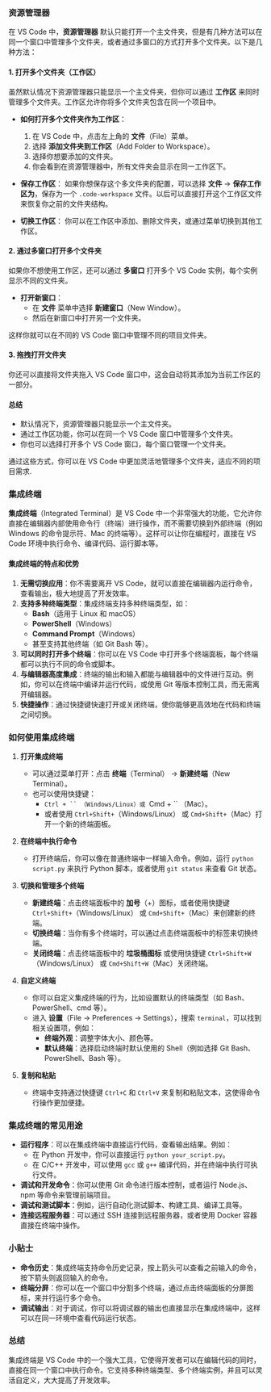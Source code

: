 ### 资源管理器
在 VS Code 中，**资源管理器** 默认只能打开一个主文件夹，但是有几种方法可以在同一个窗口中管理多个文件夹，或者通过多窗口的方式打开多个文件夹。以下是几种方法：

#### 1. **打开多个文件夹（工作区）**
   虽然默认情况下资源管理器只能显示一个主文件夹，但你可以通过 **工作区** 来同时管理多个文件夹。工作区允许你将多个文件夹包含在同一个项目中。

   - **如何打开多个文件夹作为工作区**：
     1. 在 VS Code 中，点击左上角的 **文件**（File）菜单。
     2. 选择 **添加文件夹到工作区**（Add Folder to Workspace）。
     3. 选择你想要添加的文件夹。
     4. 你会看到在资源管理器中，所有文件夹会显示在同一工作区下。

   - **保存工作区**：
     如果你想保存这个多文件夹的配置，可以选择 **文件** -> **保存工作区为**，保存为一个 `.code-workspace` 文件。以后可以直接打开这个工作区文件来恢复你之前的文件夹结构。

   - **切换工作区**：
     你可以在工作区中添加、删除文件夹，或通过菜单切换到其他工作区。

#### 2. **通过多窗口打开多个文件夹**
   如果你不想使用工作区，还可以通过 **多窗口** 打开多个 VS Code 实例，每个实例显示不同的文件夹。

   - **打开新窗口**：
     - 在 **文件** 菜单中选择 **新建窗口**（New Window）。
     - 然后在新窗口中打开另一个文件夹。
   
   这样你就可以在不同的 VS Code 窗口中管理不同的项目文件夹。

#### 3. **拖拽打开文件夹**
   你还可以直接将文件夹拖入 VS Code 窗口中，这会自动将其添加为当前工作区的一部分。

#### 总结
- 默认情况下，资源管理器只能显示一个主文件夹。
- 通过工作区功能，你可以在同一个 VS Code 窗口中管理多个文件夹。
- 你也可以选择打开多个 VS Code 窗口，每个窗口管理一个文件夹。

通过这些方式，你可以在 VS Code 中更加灵活地管理多个文件夹，适应不同的项目需求.


### 集成终端
**集成终端**（Integrated Terminal）是 VS Code 中一个非常强大的功能，它允许你直接在编辑器内部使用命令行（终端）进行操作，而不需要切换到外部终端（例如 Windows 的命令提示符、Mac 的终端等）。这样可以让你在编程时，直接在 VS Code 环境中执行命令、编译代码、运行脚本等。

#### 集成终端的特点和优势
1. **无需切换应用**：你不需要离开 VS Code，就可以直接在编辑器内运行命令，查看输出，极大地提高了开发效率。
2. **支持多种终端类型**：集成终端支持多种终端类型，如：
   - **Bash**（适用于 Linux 和 macOS）
   - **PowerShell**（Windows）
   - **Command Prompt**（Windows）
   - 甚至支持其他终端（如 Git Bash 等）。
3. **可以同时打开多个终端**：你可以在 VS Code 中打开多个终端面板，每个终端都可以执行不同的命令或脚本。
4. **与编辑器高度集成**：终端的输出和输入都能与编辑器中的文件进行互动。例如，你可以在终端中编译并运行代码，或使用 Git 等版本控制工具，而无需离开编辑器。
5. **快捷操作**：通过快捷键快速打开或关闭终端，使你能够更高效地在代码和终端之间切换。

### 如何使用集成终端

1. **打开集成终端**
   - 可以通过菜单打开：点击 **终端**（Terminal） -> **新建终端**（New Terminal）。
   - 也可以使用快捷键：
     - `Ctrl + `` （Windows/Linux）或 `Cmd + `` （Mac）。
     - 或者使用 `Ctrl+Shift+`（Windows/Linux） 或 `Cmd+Shift+`（Mac）打开一个新的终端面板。

2. **在终端中执行命令**
   - 打开终端后，你可以像在普通终端中一样输入命令。例如，运行 `python script.py` 来执行 Python 脚本，或者使用 `git status` 来查看 Git 状态。

3. **切换和管理多个终端**
   - **新建终端**：点击终端面板中的 **加号**（+）图标，或者使用快捷键 `Ctrl+Shift+`（Windows/Linux） 或 `Cmd+Shift+`（Mac）来创建新的终端。
   - **切换终端**：当你有多个终端时，可以通过点击终端面板中的标签来切换终端。
   - **关闭终端**：点击终端面板中的 **垃圾桶图标** 或使用快捷键 `Ctrl+Shift+W`（Windows/Linux） 或 `Cmd+Shift+W`（Mac）关闭终端。

4. **自定义终端**
   - 你可以自定义集成终端的行为，比如设置默认的终端类型（如 Bash、PowerShell、cmd 等）。
   - 进入 **设置**（File -> Preferences -> Settings），搜索 `terminal`，可以找到相关设置项，例如：
     - **终端外观**：调整字体大小、颜色等。
     - **默认终端**：选择启动终端时默认使用的 Shell（例如选择 Git Bash、PowerShell、Bash 等）。

5. **复制和粘贴**
   - 终端中支持通过快捷键 `Ctrl+C` 和 `Ctrl+V` 来复制和粘贴文本，这使得命令行操作更加便捷。

### 集成终端的常见用途

- **运行程序**：可以在集成终端中直接运行代码，查看输出结果。例如：
  - 在 Python 开发中，你可以直接运行 `python your_script.py`。
  - 在 C/C++ 开发中，可以使用 `gcc` 或 `g++` 编译代码，并在终端中执行可执行文件。
- **调试和开发命令**：你可以使用 Git 命令进行版本控制，或者运行 Node.js、npm 等命令来管理前端项目。
- **调试和测试脚本**：例如，运行自动化测试脚本、构建工具、编译工具等。
- **连接远程服务器**：可以通过 SSH 连接到远程服务器，或者使用 Docker 容器直接在终端中操作。

### 小贴士
- **命令历史**：集成终端支持命令历史记录，按上箭头可以查看之前输入的命令，按下箭头则返回输入的命令。
- **终端分屏**：你可以在一个窗口中分割多个终端，通过点击终端面板的分屏图标，来并行运行多个命令。
- **调试输出**：对于调试，你可以将调试器的输出也直接显示在集成终端中，这样可以在同一环境中查看代码运行状态。

### 总结
集成终端是 VS Code 中的一个强大工具，它使得开发者可以在编辑代码的同时，直接在同一个窗口中执行命令。它支持多种终端类型、多个终端实例，并且可以灵活自定义，大大提高了开发效率。
